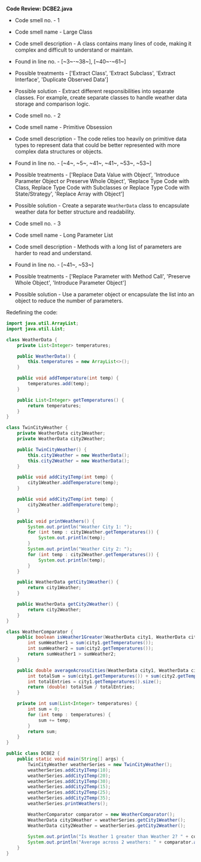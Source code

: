 **Code Review: DCBE2.java**
- Code smell no. - 1
- Code smell name - Large Class
- Code smell description - A class contains many lines of code, making it complex and difficult to understand or maintain.
- Found in line no. - [~3~-~38~], [~40~-~61~]
- Possible treatments - ['Extract Class', 'Extract Subclass', 'Extract Interface', 'Duplicate Observed Data']
- Possible solution - Extract different responsibilities into separate classes. For example, create separate classes to handle weather data storage and comparison logic.

- Code smell no. - 2
- Code smell name - Primitive Obsession
- Code smell description - The code relies too heavily on primitive data types to represent data that could be better represented with more complex data structures or objects.
- Found in line no. - [~4~, ~5~, ~41~, ~41~, ~53~, ~53~]
- Possible treatments - ['Replace Data Value with Object', 'Introduce Parameter Object or Preserve Whole Object', 'Replace Type Code with Class, Replace Type Code with Subclasses or Replace Type Code with State/Strategy', 'Replace Array with Object']
- Possible solution - Create a separate `WeatherData` class to encapsulate weather data for better structure and readability.

- Code smell no. - 3
- Code smell name - Long Parameter List
- Code smell description - Methods with a long list of parameters are harder to read and understand.
- Found in line no. - [~41~, ~53~]
- Possible treatments - ['Replace Parameter with Method Call', 'Preserve Whole Object', 'Introduce Parameter Object']
- Possible solution - Use a parameter object or encapsulate the list into an object to reduce the number of parameters.

Redefining the code:

```java
import java.util.ArrayList;
import java.util.List;

class WeatherData {
    private List<Integer> temperatures;

    public WeatherData() {
        this.temperatures = new ArrayList<>();
    }

    public void addTemperature(int temp) {
        temperatures.add(temp);
    }

    public List<Integer> getTemperatures() {
        return temperatures;
    }
}

class TwinCityWeather {
    private WeatherData city1Weather;
    private WeatherData city2Weather;

    public TwinCityWeather() {
        this.city1Weather = new WeatherData();
        this.city2Weather = new WeatherData();
    }

    public void addCity1Temp(int temp) {
        city1Weather.addTemperature(temp);
    }

    public void addCity2Temp(int temp) {
        city2Weather.addTemperature(temp);
    }

    public void printWeathers() {
        System.out.println("Weather City 1: ");
        for (int temp : city1Weather.getTemperatures()) {
            System.out.println(temp);
        }
        System.out.println("Weather City 2: ");
        for (int temp : city2Weather.getTemperatures()) {
            System.out.println(temp);
        }
    }

    public WeatherData getCity1Weather() {
        return city1Weather;
    }

    public WeatherData getCity2Weather() {
        return city2Weather;
    }
}

class WeatherComparator {
    public boolean isWeather1Greater(WeatherData city1, WeatherData city2) {
        int sumWeather1 = sum(city1.getTemperatures());
        int sumWeather2 = sum(city2.getTemperatures());
        return sumWeather1 > sumWeather2;
    }

    public double averageAcrossCities(WeatherData city1, WeatherData city2) {
        int totalSum = sum(city1.getTemperatures()) + sum(city2.getTemperatures());
        int totalEntries = city1.getTemperatures().size();
        return (double) totalSum / totalEntries;
    }

    private int sum(List<Integer> temperatures) {
        int sum = 0;
        for (int temp : temperatures) {
            sum += temp;
        }
        return sum;
    }
}

public class DCBE2 {
    public static void main(String[] args) {
        TwinCityWeather weatherSeries = new TwinCityWeather();
        weatherSeries.addCity1Temp(10);
        weatherSeries.addCity1Temp(20);
        weatherSeries.addCity1Temp(30);
        weatherSeries.addCity2Temp(15);
        weatherSeries.addCity2Temp(25);
        weatherSeries.addCity2Temp(35);
        weatherSeries.printWeathers();

        WeatherComparator comparator = new WeatherComparator();
        WeatherData city1Weather = weatherSeries.getCity1Weather();
        WeatherData city2Weather = weatherSeries.getCity2Weather();
        
        System.out.println("Is Weather 1 greater than Weather 2? " + comparator.isWeather1Greater(city1Weather, city2Weather));
        System.out.println("Average across 2 weathers: " + comparator.averageAcrossCities(city1Weather, city2Weather));
    }
}
```